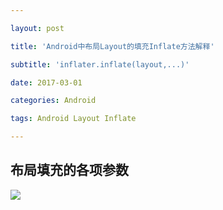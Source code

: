 ```yaml
---

layout: post

title: 'Android中布局Layout的填充Inflate方法解释'

subtitle: 'inflater.inflate(layout,...)'

date: 2017-03-01

categories: Android

tags: Android Layout Inflate

---
```

布局填充的各项参数
---

![](http://ww1.sinaimg.cn/large/6ad807f3gy1g0fcjexgxfj20lm041jsl.jpg)




